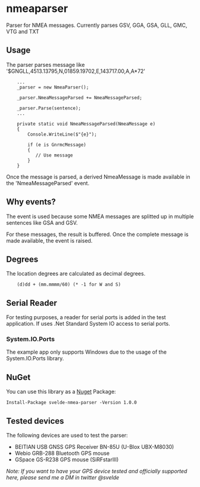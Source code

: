 # nmeaparser

Parser for NMEA messages. Currently parses GSV, GGA, GSA, GLL, GMC, VTG and TXT

## Usage

The parser parses message like '$GNGLL,4513.13795,N,01859.19702,E,143717.00,A,A*72'

        ...
        _parser = new NmeaParser();

        _parser.NmeaMessageParsed += NmeaMessageParsed;

        _parser.Parse(sentence);
        ...

        private static void NmeaMessageParsed(NmeaMessage e)
        {
            Console.WriteLine($"{e}");
            
            if (e is GnrmcMessage)
            {
               // Use message
            }   
        }

Once the message is parsed, a derived NmeaMessage is made available in the 'NmeaMessageParsed' event.

## Why events?

The event is used because some NMEA messages are splitted up in multiple sentences like GSA and GSV.

For these messages, the result is buffered. Once the complete message is made available, the event is raised.

## Degrees

The location degrees are calculated as decimal degrees. 

        (d)dd + (mm.mmmm/60) (* -1 for W and S)

## Serial Reader

For testing purposes, a reader for serial ports is added in the test application. If uses .Net Standard System IO access to serial ports.

### System.IO.Ports

The example app only supports Windows due to the usage of the System.IO.Ports library. 

## NuGet

You can use this library as a [Nuget](https://www.nuget.org/packages/svelde-nmea-parser) Package:

    Install-Package svelde-nmea-parser -Version 1.0.0

## Tested devices

The following devices are used to test the parser:

* BEITIAN USB GNSS GPS Receiver BN-85U (U-Blox UBX-M8030)
* Webio GRB-288 Bluetooth GPS mouse 
* GSpace GS-R238 GPS mouse (SiRFstarIII)

*Note: If you want to have your GPS device tested and officially supported here, please send me a DM in twitter @svelde*
